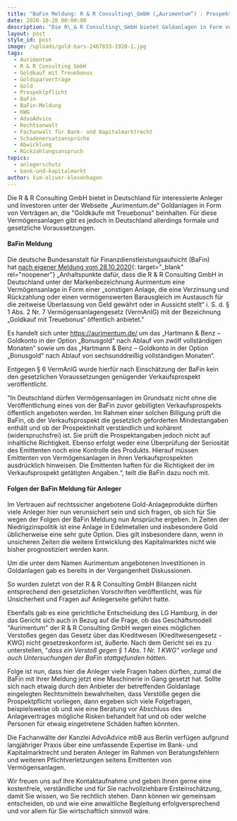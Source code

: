 ```yaml
---
title: "BaFin Meldung: R & R Consulting\_GmbH („Aurimentum“) : Prospektpflicht bei Gold-Vermögensanlage nicht beachtet"
date: 2020-10-28 00:00:00
description: "Die R\_& R Consulting\_GmbH bietet Goldanlagen in Form von Verträgen an, die \"Goldkäufe mit Treuebonus\" beinhalten. Nun gibt es eine BaFin-Meldung einen Verstoß gegen die Prospektpflicht"
layout: post
style_id: post
image: /uploads/gold-bars-2467833-1920-1.jpg
tags:
  - Aurimentum
  - R & R Consulting GmbH
  - Goldkauf mit Treuebonus
  - Goldsparverträge
  - Gold
  - Prospektpflicht
  - BaFin
  - BaFin-Meldung
  - KWG
  - AdvoAdvice
  - Rechtsanwalt
  - Fachanwalt für Bank- und Kapitalmarktrecht
  - Schadenersatzansprüche
  - Abwicklung
  - Rückzahlungsanspruch
topics:
  - anlegerschutz
  - bank-und-kapitalmarkt
author: kim-oliver-klevenhagen
---
```


Die R & R Consulting GmbH bietet in Deutschland für interessierte Anleger und Investoren unter der Webseite „Aurimentum.de“ Goldanlagen in Form von Verträgen an, die "Goldkäufe mit Treuebonus" beinhalten. Für diese Vermögensanlagen gibt es jedoch in Deutschland allerdings formale und gesetzliche Voraussetzungen.

#### BaFin Meldung

Die deutsche Bundesanstalt für Finanzdienstleistungsaufsicht (BaFin) hat&nbsp;[nach eigener Meldung vom 28.10.2020](https://www.bafin.de/SharedDocs/Veroeffentlichungen/DE/Verbrauchermitteilung/weitere/2020/meldung_201028_R_u_R_Consulting_GmbH.html){: target="_blank" rel="noopener"}&nbsp;„Anhaltspunkte dafür, dass die R & R Consulting GmbH in Deutschland unter der Markenbezeichnung Aurimentum eine Vermögensanlage in Form einer „sonstigen Anlage, die eine Verzinsung und Rückzahlung oder einen vermögenswerten Barausgleich im Austausch für die zeitweise Überlassung von Geld gewährt oder in Aussicht stellt“ i. S. d. &sect; 1 Abs. 2 Nr. 7 Vermögensanlagengesetz (VermAnlG) mit der Bezeichnung „Goldkauf mit Treuebonus“ öffentlich anbietet."

Es handelt sich unter https://aurimentum.de/ um das „Hartmann & Benz – Goldkonto in der Option „Bonusgold“ nach Ablauf von zwölf vollständigen Monaten“ sowie um das „Hartmann & Benz – Goldkonto in der Option „Bonusgold“ nach Ablauf von sechsunddrei&szlig;ig vollständigen Monaten“.

Entgegen &sect; 6 VermAnlG wurde hierfür nach Einschätzung der BaFin kein den gesetzlichen Voraussetzungen genügender Verkaufsprospekt veröffentlicht.

"In Deutschland dürfen Vermögensanlagen im Grundsatz nicht ohne die Veröffentlichung eines von der BaFin zuvor gebilligten Verkaufsprospekts öffentlich angeboten werden. Im Rahmen einer solchen Billigung prüft die BaFin, ob der Verkaufsprospekt die gesetzlich geforderten Mindestangaben enthält und ob der Prospektinhalt verständlich und kohärent (widerspruchsfrei) ist. Sie prüft die Prospektangaben jedoch nicht auf inhaltliche Richtigkeit. Ebenso erfolgt weder eine Überprüfung der Seriosität des Emittenten noch eine Kontrolle des Produkts. Hierauf müssen Emittenten von Vermögensanlagen in ihren Verkaufsprospekten ausdrücklich hinweisen. Die Emittenten haften für die Richtigkeit der im Verkaufsprospekt getätigten Angaben.“, teilt die BaFin dazu noch mit.

#### Folgen der BaFin Meldung für Anleger

Im Vertrauen auf rechtssicher angebotene Gold-Anlageprodukte dürften viele Anleger hier nun verunsichert sein und sich fragen, ob sich für Sie wegen der Folgen der BaFin Meldung nun Ansprüche ergeben. In Zeiten der Niedrigzinspolitik ist eine Anlage in Edelmetallen und insbesondere Gold üblicherweise eine sehr gute Option. Dies gilt insbesondere dann, wenn in unsicheren Zeiten die weitere Entwicklung des Kapitalmarktes nicht wie bisher prognostiziert werden kann.

Um die unter dem Namen Aurimentum angebotenen Investitionen in Goldanlagen gab es bereits in der Vergangenheit Diskussionen.

So wurden zuletzt von der R & R Consulting GmbH Bilanzen nicht entsprechend den gesetzlichen Vorschriften veröffentlicht, was für Unsicherheit und Fragen auf Anlegerseite geführt hatte.

Ebenfalls gab es eine gerichtliche Entscheidung des LG Hamburg, in der das Gericht sich auch in Bezug auf die Frage, ob das Geschäftsmodell "Aurimentum" der R & R Consulting GmbH wegen eines möglichen Versto&szlig;es gegen das Gesetz über das Kreditwesen (Kreditwesengesetz - KWG) nicht gesetzeskonform ist, äu&szlig;erte. Nach dem Gericht sei es zu unterstellen, "*dass ein Versto&szlig; gegen &sect; 1 Abs. 1 Nr. 1 KWG" vorliege und auch Untersuchungen der BaFin stattgefunden hätten.*

Folge ist nun, dass hier die Anleger viele Fragen haben dürften, zumal die BaFin mit Ihrer Meldung jetzt eine Maschinerie in Gang gesetzt hat. Sollte sich nach etwaig durch den Anbieter der betreffenden Goldanlage eingelegten Rechtsmitteln bewahrheiten, dass Verstö&szlig;e gegen die Prospektpflicht vorliegen, dann ergeben sich viele Folgefragen, beispielsweise ob und wie eine Beratung vor Abschluss des Anlagevertrages mögliche Risken behandelt hat und ob oder welche Personen für etwaig eingetretene Schäden haften könnten.

Die Fachanwälte der Kanzlei AdvoAdvice mbB aus Berlin verfügen aufgrund langjähriger Praxis über eine umfassende Expertise im Bank- und Kapitalmarktrecht und beraten Anleger im Rahmen von Beratungsfehlern und weiteren Pflichtverletzungen seitens Emittenten von Vermögensanlagen.&nbsp;

Wir freuen uns auf Ihre Kontaktaufnahme und geben Ihnen gerne eine kostenfreie, verständliche und für Sie nachvollziehbare Ersteinschätzung, damit Sie wissen, wo Sie rechtlich stehen. Dann können wir gemeinsam entscheiden, ob und wie eine anwaltliche Begleitung erfolgversprechend und vor allem für Sie wirtschaftlich sinnvoll wäre.